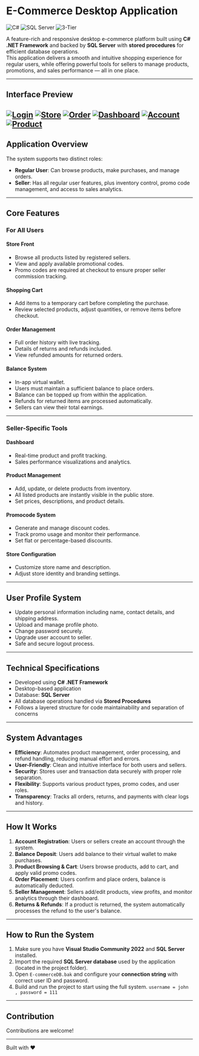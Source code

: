 # E-Commerce Desktop Application

![C#](https://img.shields.io/badge/C%23-.NET%20Framework-239120) ![SQL Server](https://img.shields.io/badge/Database-SQL%20Server-CC2927) ![3-Tier](https://img.shields.io/badge/Architecture-3--Tier-ff69b4)

A feature-rich and responsive desktop e-commerce platform built using **C# .NET Framework** and backed by **SQL Server** with **stored procedures** for efficient database operations.  
This application delivers a smooth and intuitive shopping experience for regular users, while offering powerful tools for sellers to manage products, promotions, and sales performance — all in one place.

---

## Interface Preview

[![Login](https://iili.io/F7xuKmu.md.png)](https://freeimage.host/i/F7xuKmu)
[![Store](https://iili.io/F7xxCl9.md.png)](https://freeimage.host/i/F7xxCl9)
[![Order](https://iili.io/F7xaG24.md.png)](https://freeimage.host/i/F7xaG24)
[![Dashboard](https://iili.io/F7xlVz7.md.png)](https://freeimage.host/i/F7xlVz7)
[![Account](https://iili.io/F7x0Saf.md.png)](https://freeimage.host/i/F7x0Saf)
[![Product](https://iili.io/F7xN171.md.png)](https://freeimage.host/i/F7xN171)
---

## Application Overview

The system supports two distinct roles:

- **Regular User**: Can browse products, make purchases, and manage orders.  
- **Seller**: Has all regular user features, plus inventory control, promo code management, and access to sales analytics.

---

## Core Features

### For All Users

#### Store Front
- Browse all products listed by registered sellers.
- View and apply available promotional codes.
- Promo codes are required at checkout to ensure proper seller commission tracking.

#### Shopping Cart
- Add items to a temporary cart before completing the purchase.
- Review selected products, adjust quantities, or remove items before checkout.

#### Order Management
- Full order history with live tracking.
- Details of returns and refunds included.
- View refunded amounts for returned orders.

#### Balance System
- In-app virtual wallet.
- Users must maintain a sufficient balance to place orders.
- Balance can be topped up from within the application.
- Refunds for returned items are processed automatically.
- Sellers can view their total earnings.

---

### Seller-Specific Tools

#### Dashboard
- Real-time product and profit tracking.
- Sales performance visualizations and analytics.

#### Product Management
- Add, update, or delete products from inventory.
- All listed products are instantly visible in the public store.
- Set prices, descriptions, and product details.

#### Promocode System
- Generate and manage discount codes.
- Track promo usage and monitor their performance.
- Set flat or percentage-based discounts.

#### Store Configuration
- Customize store name and description.
- Adjust store identity and branding settings.

---

## User Profile System
- Update personal information including name, contact details, and shipping address.
- Upload and manage profile photo.
- Change password securely.
- Upgrade user account to seller.
- Safe and secure logout process.

---

## Technical Specifications
- Developed using **C# .NET Framework**
- Desktop-based application
- Database: **SQL Server**
- All database operations handled via **Stored Procedures**
- Follows a layered structure for code maintainability and separation of concerns

---

## System Advantages  
- **Efficiency**: Automates product management, order processing, and refund handling, reducing manual effort and errors.  
- **User-Friendly**: Clean and intuitive interface for both users and sellers.  
- **Security**: Stores user and transaction data securely with proper role separation.  
- **Flexibility**: Supports various product types, promo codes, and user roles.  
- **Transparency**: Tracks all orders, returns, and payments with clear logs and history.

---

## How It Works  
1. **Account Registration**: Users or sellers create an account through the system.  
2. **Balance Deposit**: Users add balance to their virtual wallet to make purchases.  
3. **Product Browsing & Cart**: Users browse products, add to cart, and apply valid promo codes.  
4. **Order Placement**: Users confirm and place orders, balance is automatically deducted.  
5. **Seller Management**: Sellers add/edit products, view profits, and monitor analytics through their dashboard.  
6. **Returns & Refunds**: If a product is returned, the system automatically processes the refund to the user's balance.

---

## How to Run the System  
1. Make sure you have **Visual Studio Community 2022** and **SQL Server** installed.  
2. Import the required **SQL Server database** used by the application (located in the project folder).  
3. Open `E-commerceDB.bak` and configure your **connection string** with correct user ID and password.  
4. Build and run the project to start using the full system.
   `username = john , password = 111`

---

## Contribution
Contributions are welcome!

---

Built with ❤️
